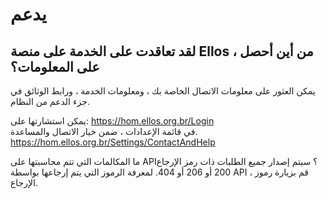 # يدعم


## <b>لقد تعاقدت على الخدمة على منصة Ellos ، من أين أحصل على المعلومات؟</b>
يمكن العثور على معلومات الاتصال الخاصة بك ، ومعلومات الخدمة ، ورابط الوثائق في جزء الدعم من النظام.

يمكن استشارتها على: https://hom.ellos.org.br/Login <br/>
في قائمة الإعدادات ، ضمن خيار الاتصال والمساعدة. https://hom.ellos.org.br/Settings/ContactAndHelp

ما المكالمات التي تتم محاسبتها على API؟
سيتم إصدار جميع الطلبات ذات رمز الإرجاع 200 أو 206 أو 404. لمعرفة الرموز التي يتم إرجاعها بواسطة API ، قم بزيارة رموز الإرجاع.